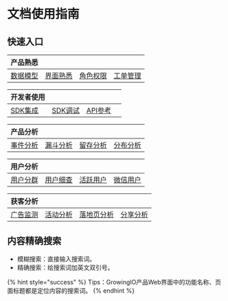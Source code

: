# 文档使用指南

## 快速入口

| 产品熟悉 |  |  |  |
| :--- | :--- | :--- | :--- |
| [数据模型](introduction/datamodel/) | [界面熟悉]() | [角色权限](https://app.gitbook.com/@growingio/s/v3/~/drafts/-M8nmI2LUpiLsolyacUV/product-manual/projectmange/role-manage) | [工单管理](product-manual/tickets/) |

| 开发者使用 |  |  |  |
| :--- | :--- | :--- | :--- |
| [SDK集成](developer-manual/sdkintegrated/) | [SDK调试](developer-manual/debugging/) | [API参考](developer-manual/api-reference/) |  |

| 产品分析 |  |  |  |
| :--- | :--- | :--- | :--- |
| [事件分析](product-manual/product-analysis/analysis-tool/event-analysis/) | [漏斗分析](product-manual/product-analysis/analysis-tool/funnel/) | [留存分析](product-manual/product-analysis/analysis-tool/retention/) | [分布分析](product-manual/product-analysis/analysis-tool/frequency/) |

| 用户分析 |  |  |  |
| :--- | :--- | :--- | :--- |
| [用户分群](product-manual/user-warehouse/segmentations/segmentations/) | [用户细查](product-manual/user-warehouse/segmentations/userinsights/) | [活跃用户](product-manual/user-warehouse/uesr-analysis/active-users/) | [微信用户](product-manual/user-warehouse/business-scenario/wx-user.md) |

| 获客分析 |  |  |  |
| :--- | :--- | :--- | :--- |
| [广告监测]() | [活动分析](product-manual/growing/analysis/activities.md) | [落地页分析](product-manual/growing/analysis/landing.md) | [分享分析](product-manual/product-analysis/business-scenario/shareanalysis.md) |

## 内容精确搜索

* 模糊搜索：直接输入搜索词。
* 精确搜索：给搜索词加英文双引号。

{% hint style="success" %}
Tips：GrowingIO产品Web界面中的功能名称、页面标题都是定位内容的搜索词。
{% endhint %}

